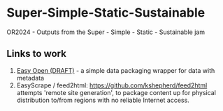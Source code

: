 # Super-Simple-Static-Sustainable
OR2024 - Outputs from the Super - Simple - Static - Sustainable jam

## Links to work

1.  [Easy Open (DRAFT)](https://docs.google.com/document/d/1y0Cu5cSia6rlRotnfdU_wcrZUL3DnjXx0MUah--_7-Y) - a simple data packaging wrapper for data with metadata
2. EasyScrape / feed2html: https://github.com/kshepherd/feed2html attempts 'remote site generation', to package content up for physical distribution to/from regions with no reliable Internet access.
